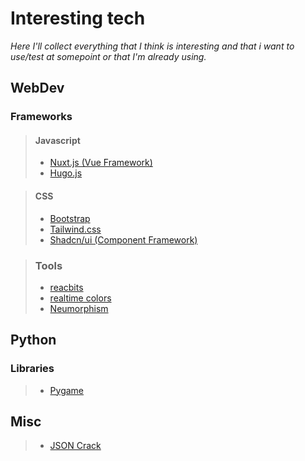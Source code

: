 # Interesting tech

*Here I'll collect everything that I think is interesting and that i want to use/test at somepoint or that I'm already using.*

## WebDev

### Frameworks

> #### Javascript
> - [Nuxt.js (Vue Framework)](https://nuxt.com/)
> - [Hugo.js](https://gohugo.io/)

> #### CSS
> - [Bootstrap](https://getbootstrap.com/)
> - [Tailwind.css](https://tailwindcss.com/)
> - [Shadcn/ui (Component Framework)](https://ui.shadcn.com/)

> ### Tools
> - [reacbits](https://www.reactbits.dev/)
> - [realtime colors](https://www.realtimecolors.com/?colors=050315-fbfbfe-2f27ce-dedcff-433bff&fonts=Inter-Inter)
> - [Neumorphism](https://neumorphism.io/#e0e0e0)

## Python

### Libraries
> - [Pygame](https://www.pygame.org/news)


## Misc

> - [JSON Crack](https://github.com/AykutSarac/jsoncrack-vscode)
